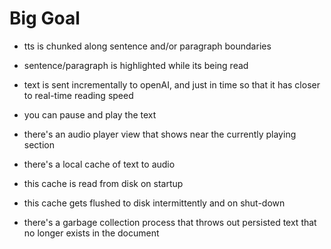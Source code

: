 # Big Goal

-   tts is chunked along sentence and/or paragraph boundaries
-   sentence/paragraph is highlighted while its being read
-   text is sent incrementally to openAI, and just in time so that it has closer to real-time reading speed
-   you can pause and play the text
-   there's an audio player view that shows near the currently playing section

-   there's a local cache of text to audio
-   this cache is read from disk on startup
-   this cache gets flushed to disk intermittently and on shut-down
-   there's a garbage collection process that throws out persisted text that no longer exists in the document
